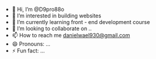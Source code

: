 - 👋 Hi, I’m @D9pro88o
- 👀 I’m interested in building websites
- 🌱 I’m currently learning front - end development course
- 💞️ I’m looking to collaborate on ..
- 📫 How to reach me danielwael930@gmail.com
- 😄 Pronouns: ...
- ⚡ Fun fact: ...

<!---
D9pro88o/D9pro88o is a ✨ special ✨ repository because its `README.md` (this file) appears on your GitHub profile.
You can click the Preview link to take a look at your changes.
--->
